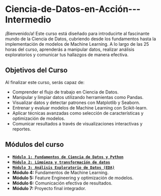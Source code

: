 # Ciencia-de-Datos-en-Acción---Intermedio

¡Bienvenido/a! Este curso está diseñado para introducirte al fascinante mundo de la Ciencia de Datos, cubriendo desde los fundamentos hasta la implementación de modelos de Machine Learning. A lo largo de las 25 horas del curso, aprenderás a manipular datos, realizar análisis exploratorios y comunicar tus hallazgos de manera efectiva.  

## Objetivos del Curso  
Al finalizar este curso, serás capaz de:  
- Comprender el flujo de trabajo en Ciencia de Datos.  
- Manipular y limpiar datos utilizando herramientas como Pandas.  
- Visualizar datos y detectar patrones con Matplotlib y Seaborn.  
- Entrenar y evaluar modelos de Machine Learning con Scikit-learn.  
- Aplicar técnicas avanzadas como selección de características y optimización de modelos.  
- Comunicar resultados a través de visualizaciones interactivas y reportes.  

## Módulos del curso  
- [**`Módulo 1: Fundamentos de Ciencia de Datos y Python`**](modulo-01/readme.md)
- [**`Módulo 2: Limpieza y transformación de datos`**](modulo-02/readme.md)
- [**`Módulo 3: Análisis Exploratorio de Datos (EDA)`**](modulo-03/readme.md)
- **Módulo 4:** Fundamentos de Machine Learning.  
- **Módulo 5:** Feature Engineering y optimización de modelos.  
- **Módulo 6:** Comunicación efectiva de resultados.  
- **Módulo 7:** Proyecto final integrador.  


